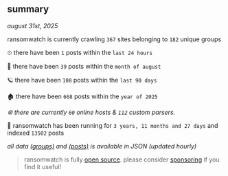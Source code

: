 
## summary
_august 31st, 2025_

ransomwatch is currently crawling `367` sites belonging to `182` unique groups

⏲ there have been `1` posts within the `last 24 hours`

🦈 there have been `39` posts within the `month of august`

🪐 there have been `108` posts within the `last 90 days`

🏚 there have been `668` posts within the `year of 2025`

_⚙️ there are currently `60` online hosts & `112` custom parsers._

🦕 ransomwatch has been running for `3 years, 11 months and 27 days` and indexed `13502` posts

_all data  [(groups)](http://https://dataleak.hopeless99.top//groups) and [(posts)](http://https://dataleak.hopeless99.top//posts) is available in JSON (updated hourly)_

> ransomwatch is fully [open source](https://github.com/joshhighet/ransomwatch#ransomwatch--). please consider [sponsoring](https://github.com/sponsors/joshhighet) if you find it useful!
